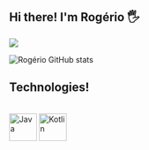 ## Hi there! I'm Rogério 🖐️


<a href="https://www.linkedin.com/in/rog%C3%A9rio-m-dos-santos-885ba6214" target="_blank"><img src="https://img.shields.io/badge/-LinkedIn-%230077B5?style=for-the-badge&logo=linkedin&logoColor=white" target="_blank"></a> 

![Rogério GitHub stats](https://github-readme-stats.vercel.app/api?username=rmagalhaesds&show_icons=true&theme=dracula)

## Technologies!

<div style="display: inline_block"><br>
  <img align="center" alt="Java" width "50" height="50" src="https://img.icons8.com/color/344/java-coffee-cup-logo--v1.png"/>
  <img align="center" alt="Kotlin" width "50" height="50" src="https://img.icons8.com/color/344/kotlin.png"/>

</div>
